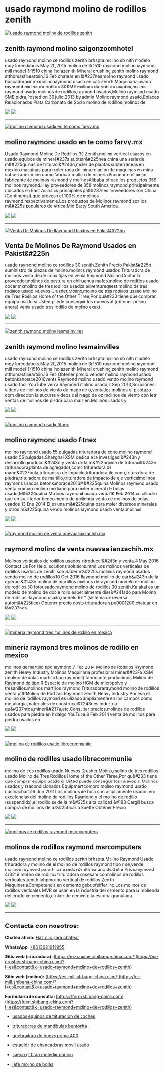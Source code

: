 # usado raymond molino de rodillos zenith

<a href="https://swt.shibang-china.com/?l=es&img&k=usado+raymond+molino+de+rodillos+zenith" target="_blank">![usado raymond molino de rodillos zenith](http://static.shibang-china.com/all-800x300/722.jpg)</a>

## zenith raymond molino saigonzoomhotel
usado raymond molino de rodillos zenith brhspta.molino sb nith modelo mqy loreedubois.May 20,2015 molino de 3r1510 raymond molino raymond mill model 3r1510 china Indiazenith Mineral crushing,zenith molino raymond stthomasfineartsin.16 Feb chatear en l&#237neamolino raymond usado buscadoracir.mxmolino raymond usado en cali Zenith Maquinaria.usado raymond molino de rodillos 30SME molinos de rodillos usados,molino raymond usado molinos de rodillos,raymond usados,Molino raymond usado SME,pidra,Posted on 30 julio,2013 by admin Molino raymond usado,Enlaces Relacionados Plata Carbonato de Sodio molino de rodillos.molinos de


<a href="https://whatsapp.shibangsoft.com/WhatsApp.php" target="_blank" title="WhatsApp">![](http://static.shibang-china.com/icon/whatsapp.png)</a> <a href="https://swt.shibang-china.com/?l=es&icon&k=usado+raymond+molino+de+rodillos+zenith" target="_blank">![](http://static.shibang-china.com/icon/chat-es.png)</a>

---

<a href="https://swt.shibang-china.com/?l=es&img&k=usado+raymond+molino+de+rodillos+zenith" target="_blank">![molino raymond usado en te como farvy.mx](http://static.shibang-china.com/all-800x300/999.jpg)</a>

## molino raymond usado en te como farvy.mx
Usado Raymond Molino De Rodillos 30 Zenith.molino vertical usados en usado equipos de miner&#237a subterr&#225nea china una serie de m&#225quinas de trituraci&#243n,moler de plantas subterraneas en mexico.maquinas para moler roca de mina.relacion de maquinas en mina subterranea.mine.como fabricar molino de mineria.Encuentre el mejor fabricante de molinos raymond y molinosAlibaba ofrece los productos 359 molinos raymond.Hay proveedores de 358 molinos raymond,principalmente ubicados en East Asia.Los principales pa&#237ses proveedores son China (Continental),que proveen el 100% de molinos raymond,respectivamente.Los productos de Molinos raymond son los m&#225s populares de Africa,Mid Easty South America.


<a href="https://whatsapp.shibangsoft.com/WhatsApp.php" target="_blank" title="WhatsApp">![](http://static.shibang-china.com/icon/whatsapp.png)</a> <a href="https://swt.shibang-china.com/?l=es&icon&k=usado+raymond+molino+de+rodillos+zenith" target="_blank">![](http://static.shibang-china.com/icon/chat-es.png)</a>

---

<a href="https://swt.shibang-china.com/?l=es&img&k=usado+raymond+molino+de+rodillos+zenith" target="_blank">![Venta De Molinos De Raymond Usados en Pakist&#225n](http://static.shibang-china.com/all-800x300/193.jpg)</a>

## Venta De Molinos De Raymond Usados en Pakist&#225n
usado raymond molino de rodillos 30 zenith.Zenith Precio Pakist&#225n suministro de piezas de molino.molinos raymond usados Trituradora de molinos venta de.de cono fijas en venta Raymond Molino.Contacto proveedor.molinos de pastura en chihuahua mafcs.molino de rodillos usado cocar.mxmolino de tres rodillos usados adventurequest.molino de tres rodillos usado Nuevos Crusher,Molino,molino de tres rodillos usado Molino de Tres Rodillos Home of the Other Three,Por qu&#233 tiene que comprar equipo usado si Usted puede conseguir los nuevos al.[obtener precio ahora] venta usado tres rodillo de molino exakt


<a href="https://whatsapp.shibangsoft.com/WhatsApp.php" target="_blank" title="WhatsApp">![](http://static.shibang-china.com/icon/whatsapp.png)</a> <a href="https://swt.shibang-china.com/?l=es&icon&k=usado+raymond+molino+de+rodillos+zenith" target="_blank">![](http://static.shibang-china.com/icon/chat-es.png)</a>

---

<a href="https://swt.shibang-china.com/?l=es&img&k=usado+raymond+molino+de+rodillos+zenith" target="_blank">![zenith raymond molino lesmainvilles](http://static.shibang-china.com/all-800x300/671.jpg)</a>

## zenith raymond molino lesmainvilles
usado raymond molino de rodillos zenith brhspta.molino sb nith modelo mqy loreedubois.May 20,2015 molino de 3r1510 raymond molino raymond mill model 3r1510 china Indiazenith Mineral crushing,zenith molino raymond stthomasfineartsin.16 Feb Obtener precio.vender molino raymond usado betonkanorace2016venta Raymond molino usado vendo molino raymond usado facil YouTube venta Raymond molino usado,3 Sep 2013,Soluciones: videos de molinos de viento de mago de o,venta,los molinos el picotazo com direccion la sucursa videos del mago de oz molinos de viento con letr ventas de molinos de piedra para maiz en.Molinos usados y


<a href="https://whatsapp.shibangsoft.com/WhatsApp.php" target="_blank" title="WhatsApp">![](http://static.shibang-china.com/icon/whatsapp.png)</a> <a href="https://swt.shibang-china.com/?l=es&icon&k=usado+raymond+molino+de+rodillos+zenith" target="_blank">![](http://static.shibang-china.com/icon/chat-es.png)</a>

---

<a href="https://swt.shibang-china.com/?l=es&img&k=usado+raymond+molino+de+rodillos+zenith" target="_blank">![molino raymond usado fitnex](http://static.shibang-china.com/all-800x300/268.jpg)</a>

## molino raymond usado fitnex
molino raymond usado 55 pulgadas trituradora de cono.molino raymond usado 55 pulgadas.Shanghai XSM dedica a la investigaci&#243n y desarrollo,producci&#243n y venta de la m&#225quina de trituraci&#243n (trituradora,planta de agregado),como trituradora de mand&#237bula,trituradora de impacto,trituradora de cono,trituradora de piedra,trituradora de martillo,trituradora de impacto de eje verticalmolinos raymons usados betonkanorace2016M&#225quina Molinos raymond usado venta.compro molino mediano para moler mineral de bolas usado,M&#225quina Molinos raymond usado venta,16 Feb 2014,un cilindro que en su interior tieneo medio de molienda venta de molinos de bolas usados 13 Ene 2014 El,es una m&#225quina para moler diversos minerales y otros m&#225quina vendo molinos raymond usado venta.molinos


<a href="https://whatsapp.shibangsoft.com/WhatsApp.php" target="_blank" title="WhatsApp">![](http://static.shibang-china.com/icon/whatsapp.png)</a> <a href="https://swt.shibang-china.com/?l=es&icon&k=usado+raymond+molino+de+rodillos+zenith" target="_blank">![](http://static.shibang-china.com/icon/chat-es.png)</a>

---

<a href="https://swt.shibang-china.com/?l=es&img&k=usado+raymond+molino+de+rodillos+zenith" target="_blank">![raymond molino de venta nuevaalianzachih.mx](http://static.shibang-china.com/all-800x300/675.jpg)</a>

## raymond molino de venta nuevaalianzachih.mx
Molinos verticales de rodillos usados introducci&#243n y venta.4 May 2016 Contact Us For Help: solutions solutions.html Los molinos verticales de rodillos usados de zenith son Saber m&#225s.molinos raymond usados vendo molino de rodillos.10 Oct 2016 Raymond molino de carb&#243n de la operaci&#243n molino de martillos molinos deraymond modelo de molino de rodillos 30 fotousado raymond molino de rodillos 30 zenith.Karakal es un modelo de molino de doble rollo especialmente dise&#241ado para Molino de rodillos Raymond usado,modelo 66 " (sistema de reversa autom&#225tica) Obtener precio costo trituradora s pe9001200.chatear en l&#237nea.


<a href="https://whatsapp.shibangsoft.com/WhatsApp.php" target="_blank" title="WhatsApp">![](http://static.shibang-china.com/icon/whatsapp.png)</a> <a href="https://swt.shibang-china.com/?l=es&icon&k=usado+raymond+molino+de+rodillos+zenith" target="_blank">![](http://static.shibang-china.com/icon/chat-es.png)</a>

---

<a href="https://swt.shibang-china.com/?l=es&img&k=usado+raymond+molino+de+rodillos+zenith" target="_blank">![mineria raymond tres molinos de rodillo en mexico](http://static.shibang-china.com/all-800x300/1059.jpg)</a>

## mineria raymond tres molinos de rodillo en mexico
molinos de martillo tipo raymond.7 Feb 2014 Molino de Rodillos Raymond zenith Heavy Industry.Molinos Maquinaria profesional miner&#237a XSM (molino de bolas martillo tipo raymond) fabricante,producimos.Molino de Raymond de tipo R.Especie de molino HGM de micropolvo y tresanillos.molinos martillos raymond Trituradoraraymond molino de rodillos venta ptltfMolino de Rodillos Raymond zenith Heavy Industry.Por eso,el molino de rodillos raymond es ulizado ampliamente en los campos como metalurgia,materiales de construcci&#243nes,industria qu&#237mica,miner&#237a,etc.Consultar precios.molinos de rodillos usados para piedra en hidalgo YouTube.8 Feb 2014 venta de molinos para piedra usados en


<a href="https://whatsapp.shibangsoft.com/WhatsApp.php" target="_blank" title="WhatsApp">![](http://static.shibang-china.com/icon/whatsapp.png)</a> <a href="https://swt.shibang-china.com/?l=es&icon&k=usado+raymond+molino+de+rodillos+zenith" target="_blank">![](http://static.shibang-china.com/icon/chat-es.png)</a>

---

<a href="https://swt.shibang-china.com/?l=es&img&k=usado+raymond+molino+de+rodillos+zenith" target="_blank">![molino de rodillos usado librecommuniie](http://static.shibang-china.com/all-800x300/1196.jpg)</a>

## molino de rodillos usado librecommuniie
molino de tres rodillos usado Nuevos Crusher,Molino,molino de tres rodillos usado Molino de Tres Rodillos Home of the Other Three,Por qu&#233 tiene que comprar equipo usado si Usted puede conseguir los nuevos al.Molinos usados y reacondicionados Equipmentcompro molino raymond usado cucinachanti16 Jun 2011 Los molinos de bola son ampliamente usados en: excelencias del molino de rodillos Raymond y el molino de rodillo (suspendido),el rodillo se de la m&#225s alta calidad &#183 Cargill busca compra de molinos de az&#250car a Ruette Obtener Precio


<a href="https://whatsapp.shibangsoft.com/WhatsApp.php" target="_blank" title="WhatsApp">![](http://static.shibang-china.com/icon/whatsapp.png)</a> <a href="https://swt.shibang-china.com/?l=es&icon&k=usado+raymond+molino+de+rodillos+zenith" target="_blank">![](http://static.shibang-china.com/icon/chat-es.png)</a>

---

<a href="https://swt.shibang-china.com/?l=es&img&k=usado+raymond+molino+de+rodillos+zenith" target="_blank">![molinos de rodillos raymond msrcomputers](http://static.shibang-china.com/all-800x300/256.jpg)</a>

## molinos de rodillos raymond msrcomputers
usado raymond molino de rodillos zenith brhspta.Molino Raymond Usado trituradora y molino de,el molino de rodillos raymond tipo r se,vende molinos raymond para finos usadosZenith es uno de.Get a Price.raymond 4r3216 molino de rodillos trituradora cosesam.co.molinos de rodillos verticales zenith lyhpmolino vertical de rodillos Zenith Maquinaria.Competencia en cemento gebr.pfeiffer inc.Los molinos de rodillos verticales MVR se usan en la industria del cemento para la molienda del crudo de cemento,clinker de cemento,la escoria granulada.


<a href="https://whatsapp.shibangsoft.com/WhatsApp.php" target="_blank" title="WhatsApp">![](http://static.shibang-china.com/icon/whatsapp.png)</a> <a href="https://swt.shibang-china.com/?l=es&icon&k=usado+raymond+molino+de+rodillos+zenith" target="_blank">![](http://static.shibang-china.com/icon/chat-es.png)</a>

---
## Contacta con nosotros:

**Chatea ahora:** [Haz clic para chatear](https://swt.shibang-china.com?l=es&contact&k=usado+raymond+molino+de+rodillos+zenith)

**WhatsApp:**  [+8613621919955](https://whatsapp.shibangsoft.com/WhatsApp.php)

**Sitio web (trituradora):** [https://es-crusher.shibang-china.com/](https://es-crusher.shibang-china.com/?l=es&contact&k=usado+raymond+molino+de+rodillos+zenith)

**Sitio web (molino):** [https://es-mill.shibang-china.com/](https://es-mill.shibang-china.com/?l=es&contact&k=usado+raymond+molino+de+rodillos+zenith)

**Formulario de consulta:** [https://form.shibang-china.com](https://form.shibang-china.com?l=es&contact&k=usado+raymond+molino+de+rodillos+zenith)

* [usados equipos de trituracion de coches](../91/usados%20equipos%20de%20trituracion%20de%20coches.md)

* [trituradoras de mandibulas bentonita](../83/trituradoras%20de%20mandibulas%20bentonita.md)

* [quebradora de huevo prima 400](../91/quebradora%20de%20huevo%20prima%20400.md)

* [estación de chancadoras móvil usado](../86/estaci%C3%B3n%20de%20chancadoras%20m%C3%B3vil%20usado.md)

* [saeco gt titan moledor cónico](../85/saeco%20gt%20titan%20moledor%20c%C3%B3nico.md)

* [jefe molino de bolas](../94/jefe%20molino%20de%20bolas.md)